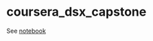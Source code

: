 # coursera_dsx_capstone

See [notebook](https://snowch.github.io/coursera_dsx_capstone/coursework/notebook.html)

